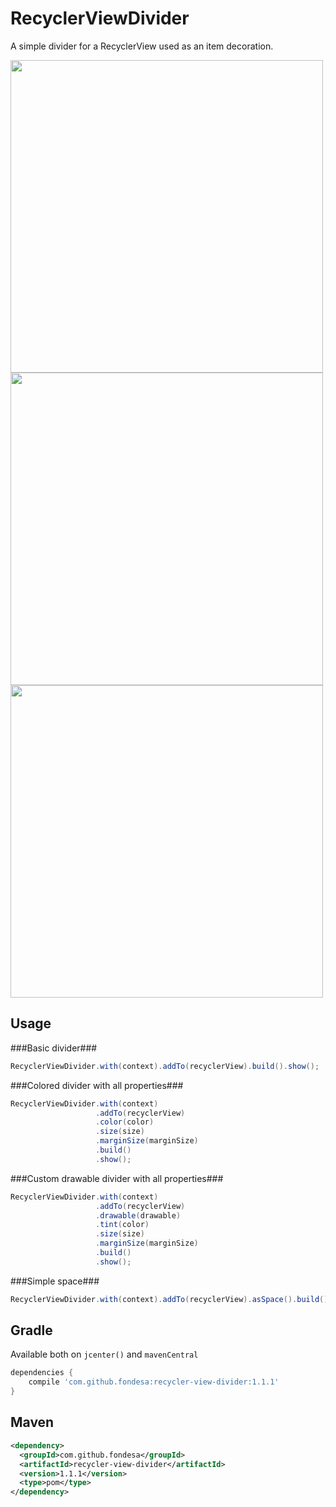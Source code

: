 RecyclerViewDivider
===============

A simple divider for a RecyclerView used as an item decoration.

<img src="https://raw.githubusercontent.com/Fondesa/RecyclerViewDivider/master/screenshot_1.png" height="500">
<img src="https://raw.githubusercontent.com/Fondesa/RecyclerViewDivider/master/screenshot_2.png" height="500">
<img src="https://raw.githubusercontent.com/Fondesa/RecyclerViewDivider/master/screenshot_3.png" height="500">

Usage
------

###Basic divider###

```java
RecyclerViewDivider.with(context).addTo(recyclerView).build().show();
```

###Colored divider with all properties###

```java
RecyclerViewDivider.with(context)
                   .addTo(recyclerView)
                   .color(color)
                   .size(size)
                   .marginSize(marginSize)
                   .build()
                   .show();
```

###Custom drawable divider with all properties###

```java
RecyclerViewDivider.with(context)
                   .addTo(recyclerView)
                   .drawable(drawable)
                   .tint(color)
                   .size(size)
                   .marginSize(marginSize)
                   .build()
                   .show();
```

###Simple space###

```java
RecyclerViewDivider.with(context).addTo(recyclerView).asSpace().build().show();
```

Gradle
------
Available both on ```jcenter()``` and ```mavenCentral```
```gradle
dependencies {
    compile 'com.github.fondesa:recycler-view-divider:1.1.1'
}
```

Maven
------
```xml
<dependency>
  <groupId>com.github.fondesa</groupId>
  <artifactId>recycler-view-divider</artifactId>
  <version>1.1.1</version>
  <type>pom</type>
</dependency>
```